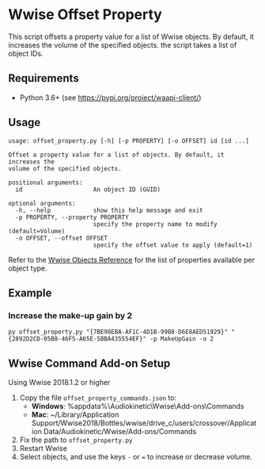 # Wwise Offset Property

This script offsets a property value for a list of Wwise objects. By default, it increases the volume of the specified objects. the script takes a list of object IDs.

## Requirements

* Python 3.6+ (see https://pypi.org/project/waapi-client/)

## Usage

```
usage: offset_property.py [-h] [-p PROPERTY] [-o OFFSET] id [id ...]

Offset a property value for a list of objects. By default, it increases the
volume of the specified objects.

positional arguments:
  id                    An object ID (GUID)

optional arguments:
  -h, --help            show this help message and exit
  -p PROPERTY, --property PROPERTY
                        specify the property name to modify (default=Volume)
  -o OFFSET, --offset OFFSET
                        specify the offset value to apply (default=1)
```

Refer to the [Wwise Objects Reference](https://www.audiokinetic.com/library/edge/?source=SDK&id=wobjects__index.html) for the list of properties available per object type.

## Example

### Increase the make-up gain by 2
```
py offset_property.py "{7BE98EBA-AF1C-4D1B-99B8-D6E8AED51929}" "{2892D2CD-05B8-46F5-A65E-5BBA435554EF}" -p MakeUpGain -o 2
```

## Wwise Command Add-on Setup

Using Wwise 2018.1.2 or higher
1. Copy the file `offset_property_commands.json` to:
    * **Windows**: %appdata%\Audiokinetic\Wwise\Add-ons\Commands
    * **Mac**: ~/Library/Application Support/Wwise2018/Bottles/wwise/drive_c/users/crossover/Application Data/Audiokinetic/Wwise/Add-ons/Commands
1. Fix the path to `offset_property.py`
1. Restart Wwise
1. Select objects, and use the keys `-` or `=` to increase or decrease volume.
